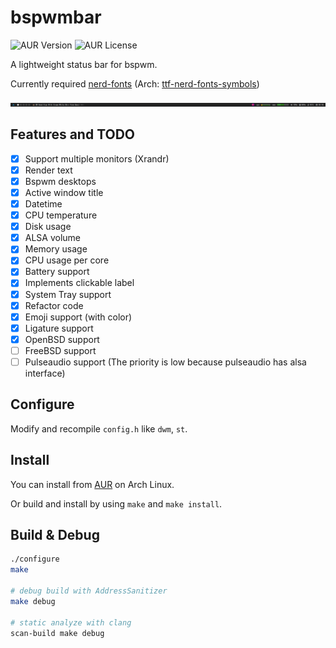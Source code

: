 # bspwmbar

![AUR Version](https://img.shields.io/aur/version/bspwmbar.svg)
![AUR License](https://img.shields.io/aur/license/bspwmbar.svg)

A lightweight status bar for bspwm.

Currently required [nerd-fonts](https://github.com/ryanoasis/nerd-fonts)
(Arch: [ttf-nerd-fonts-symbols](https://www.archlinux.jp/packages/community/x86_64/ttf-nerd-fonts-symbols/))

![bspwmbar.png](docs/bspwmbar.png)

## Features and TODO

- [x] Support multiple monitors (Xrandr)
- [x] Render text
- [x] Bspwm desktops
- [x] Active window title
- [x] Datetime
- [x] CPU temperature
- [x] Disk usage
- [x] ALSA volume
- [x] Memory usage
- [x] CPU usage per core
- [x] Battery support
- [x] Implements clickable label
- [x] System Tray support
- [x] Refactor code
- [x] Emoji support (with color)
- [x] Ligature support
- [x] OpenBSD support
- [ ] FreeBSD support
- [ ] Pulseaudio support (The priority is low because pulseaudio has alsa interface)

## Configure

Modify and recompile `config.h` like `dwm`, `st`.

## Install

You can install from [AUR](https://aur.archlinux.org/packages/bspwmbar/) on Arch Linux.

Or build and install by using `make` and `make install`.

## Build & Debug

```sh
./configure
make

# debug build with AddressSanitizer
make debug

# static analyze with clang
scan-build make debug
```
